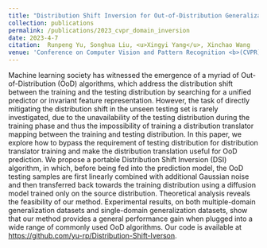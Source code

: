```yaml
---
title: "Distribution Shift Inversion for Out-of-Distribution Generalization"
collection: publications
permalink: /publications/2023_cvpr_domain_inversion
date: 2023-4-7
citation:  Runpeng Yu, Songhua Liu, <u>Xingyi Yang</u>, Xinchao Wang
venue: 'Conference on Computer Vision and Pattern Recognition <b>(CVPR)</b>'
---
```


Machine learning society has witnessed the emergence of a myriad of Out-of-Distribution (OoD) algorithms, which address the distribution shift between the training and the testing distribution by searching for a unified predictor or invariant feature representation. However, the task of directly mitigating the distribution shift in the unseen testing set is rarely investigated, due to the unavailability of the testing distribution during the training phase and thus the impossibility of training a distribution translator mapping between the training and testing distribution.  In this paper, we explore how to bypass the requirement of testing distribution for distribution translator training and make the distribution translation useful for OoD prediction.  We propose a portable Distribution Shift Inversion (DSI) algorithm, in which, before being fed into the prediction model, the OoD testing samples are first linearly combined with additional Gaussian noise and then transferred back towards the training distribution using a diffusion model trained only on the source distribution. Theoretical analysis reveals the feasibility of our method. Experimental results, on both multiple-domain generalization datasets and single-domain generalization datasets, show that our method provides a general performance gain when plugged into a wide range of commonly used OoD algorithms. Our code is available at https://github.com/yu-rp/Distribution-Shift-Iverson.